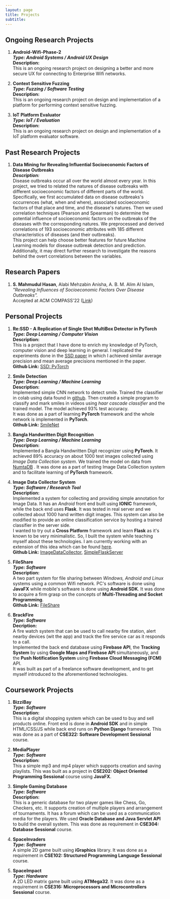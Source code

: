 ```yaml
---
layout: page
title: Projects
subtitle:
---
```



## Ongoing Research Projects

1. **Android-Wifi-Phase-2**  
   ***Type: Android Systems / Android UX Design***  
   **Description:**  
   This is an ongoing research project on designing a better and more secure UX for connecting to Enterprise Wifi networks.

2. **Context Sensitive Fuzzing**  
   ***Type: Fuzzing / Software Testing***  
   **Description:**  
   This is an ongoing research project on design and implementation of a platform for performing context sensitive fuzzing.

3. **IoT Platform Evaluator**  
   ***Type: IoT / Evaluation***  
   **Description:**  
   This is an ongoing research project on design and implementation of a IoT platform evaluator software.

## Past Research Projects

1. **Data Mining for Revealing Influential Socioeconomic Factors of Disease Outbreaks**  
   ***Description:***  
   Disease outbreaks occur all over the world almost every year. In this project, we tried to related the natures of disease outbreaks with different socioeconomic factors of different parts of the world. Specifically, we first accumulated data on disease outbreaks's occurrences (what, when and where), associated socioeconomic factors of that place and time, and the disease's natures. Then we used correlation techniques (Pearson and Spearman) to determine the potential influence of socioeconomic factors on the outbreaks of the diseases with the corresponding natures. We preprocessed and derived correlations of 193 socioeconomic attributes with 185 different characteristics of diseases (and their outbreaks).  
   This project can help choose better features for future Machine Learning models for disease outbreak detection and prediction. Additionally, it may direct further research to investigate the reasons behind the overt correlations between the variables.


## Research Papers

1. **S. Mahmudul Hasan**, Alabi Mehzabin Anisha, A. B. M. Alim Al Islam, *"Revealing Influences of Socioeconomic Factors Over Disease Outbreaks".*  
   Accepted at ACM COMPASS'22 (<a href="https://dl.acm.org/doi/abs/10.1145/3530190.3534804" target="_blank">Link</a>)


## Personal Projects

1. **Re:SSD -  A Replication of Single Shot MultiBox Detector in PyTorch**  
   ***Type: Deep Learning / Computer Vision***  
   **Description:**  
   This is a project that I have done to enrich my knowledge of PyTorch, computer vision and deep learning in general. I replicated the experiments done in the <a href="https://arxiv.org/abs/1512.02325" target="_blank">SSD paper</a> in which I achieved similar average precision and mean average precisions mentioned in the paper.  
   **Github Link:** <a href="https://github.com/numan947/Re-SSD---A-Replication-of-Single-Shot-MultiBox-Detector-in-PyTorch" target="_blank">SSD: PyTorch</a>  
   
2. **Smile Detection**  
   ***Type: Deep Learning / Machine Learning***    
   **Description:**   
   Implemented simple CNN network to detect smile. Trained the classifier in colab using data found in <a href="https://github.com/hromi/SMILEsmileD" target="_blank">github</a>. Then created a simple program to classify and mark smiles in videos using *haar cascade classifier* and the trained model. The model achieved 93% test accuracy.  
   It was done as a part of learning **PyTorch** framework and the whole network is implemented in **PyTorch**.  
   **Github Link:** <a href="https://github.com/numan947/Deep-Learning-Projects" target="_blank">SmileNet</a>
   
3. **Bangla Handwritten Digit Recognition**    
   ***Type: Deep Learning / Machine Learning***    
   **Description:**    
   Implemented a Bangla Handwritten Digit recognizer using **PyTorch**. It achieved 89% accuracy on about 1000 test images collected using *Image Data Collection system*. We trained the model on data from <a href="https://www.kaggle.com/BengaliAI/numta" target="_blank">NumtaDB</a> . It was done as a part of testing Image Data Collection system and to facilitate learning of **PyTorch** framework.  
   <!-- **Colab Link:** <a href="http://colab.research.google.com/drive/1KGtC0Q4-45jwDwusBgLOrEFWbCcobomo" target="_blank">BanglaHandwrittenDigitRecognizer</a> -->

4. **Image Data Collector System**  
   ***Type: Software / Research Tool***  
   **Description:**  
   Implemented a system for collecting and providing simple annotation for Image Data. It has an *Android* front end built using **IONIC** framework, while the back end uses **Flask**. It was tested in real server and we collected about 1000 hand written digit images. This system can also be modified to provide an online classification service by hosting a trained classifier in the server side.  
   I wanted to try out a **Cross Platform** framework and learn **Flask** as it's known to be very minimalistic. So, I built the system while teaching myself about these technologies. I am currently working with an extension of this idea which can be found <a target="_blank" href="/research">here</a>.  
   **Github Link:** <a href="https://github.com/numan947/ImageDataCollector" target="_blank">ImageDataCollector</a>, <a href="https://github.com/numan947/SimpleFlaskServer" target="_blank">SimpleFlaskServer</a>

5. **FileShare**  
   ***Type: Software***  
   **Description:**  
   A two part system for file sharing between *Windows, Android and Linux* systems using a common Wifi network. PC's software is done using **JavaFX** while mobile's software is done using **Android SDK**. It was done to acquire a firm grasp on the concepts of **Multi-Threading and Socket Programming**.  
   **Github Link:** <a target="_blank" href="https://github.com/numan947/FileShare">FileShare</a>

6. **BrackFire**  
   ***Type: Software***  
   **Decription:**  
   A fire watch system that can be used to call nearby fire station, alert nearby devices (wit the app) and track the fire service car as it responds to a call.  
   Implemented the back end database using **Firebase API**, the **Tracking System** by using **Google Maps and Firebase API** simultaneously, and the **Push Notification System** using **Firebase Cloud Messaging (FCM)** API.  
   It was built as part of a freelance software development, and to get myself introduced to the aforementioned technologies.

<!-- 5. **Convolutor**  
   ***Type: Software / Research Tool***  
   **Description:**  
   A research tool that can calculate the output sizes of *2D Convolution, 2D Transposed Convolution, Max Pool 2D and Max Unpool 2D* given the required parameters. It is built using **Tkinter** framwork.  
   While learning **PyTorch**, I felt irritated as I had to calculate the outputs of different CNN and MaxPool layers again and again. So to ease the learning process as well as to learn a python GUI library, I implemented this simple calculator-like program in **Tkinter**.  
   **Github Link:** <a target="_blank" href="https://github.com/numan947/Convolutor">Convolutor</a> -->
<!-- 8. **BasicProgressTracker**  
   ***Type: Software***  
   **Description:**  
   A simple android application for managing personal time between different tasks. It was developed as a part of **teaching android development** to some of my students.  
   **Github Link:** <a target="_blank" href="https://github.com/numan947/BasicProgressTracker">BasicProgressTracker</a> -->



## Coursework Projects

1. **BizziBay**  
   ***Type: Software***  
   **Description:**  
   This is a digital shopping system which can be used to buy and sell products online. Front end is done in **Android SDK** and in simple HTML/CSS/JS while back end runs on **Python Django** framework. This was done as a part of **CSE322: Software Development Sessional** course.  

2. **MediaPlayer**  
   ***Type: Software***  
   **Description:**  
   This a simple mp3 and mp4 player which supports creation and saving playlists. This was built as a project in **CSE202: Object Oriented Programming Sessional** course using **JavaFX**.

3. **Simple Gaming Database**  
   ***Type: Software***  
   **Description:**  
   This is a generic database for two player games like Chess, Go, Checkers, etc. It supports creation of multiple players and arrangement of tournaments. It has a forum which can be used as a communication media for the players. We used **Oracle Database and Java Servlet API** to build the overall system. This was done as requirement in **CSE304: Database Sessional** course.

4. **SpaceInvaders**  
   ***Type: Software***  
   A simple 2D game built using **iGraphics** library. It was done as a requirement in **CSE102: Structured Programming Language Sessional** course.

5. **SpaceImpact**  
   ***Type: Hardware***  
   A 2D LED matrix game built using **ATMega32**. It was done as a requirement in **CSE316: Microprocessors and Microcontrollers Sessional** course.
